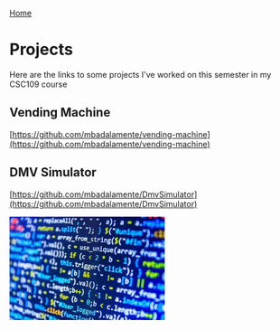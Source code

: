 [Home](./)

# Projects

Here are the links to some projects I've worked on this semester in my CSC109 course

## Vending Machine
[https://github.com/mbadalamente/vending-machine](https://github.com/mbadalamente/vending-machine)

## DMV Simulator
[https://github.com/mbadalamente/DmvSimulator](https://github.com/mbadalamente/DmvSimulator)

![Code](./assets/images/coding.jpeg
  )
